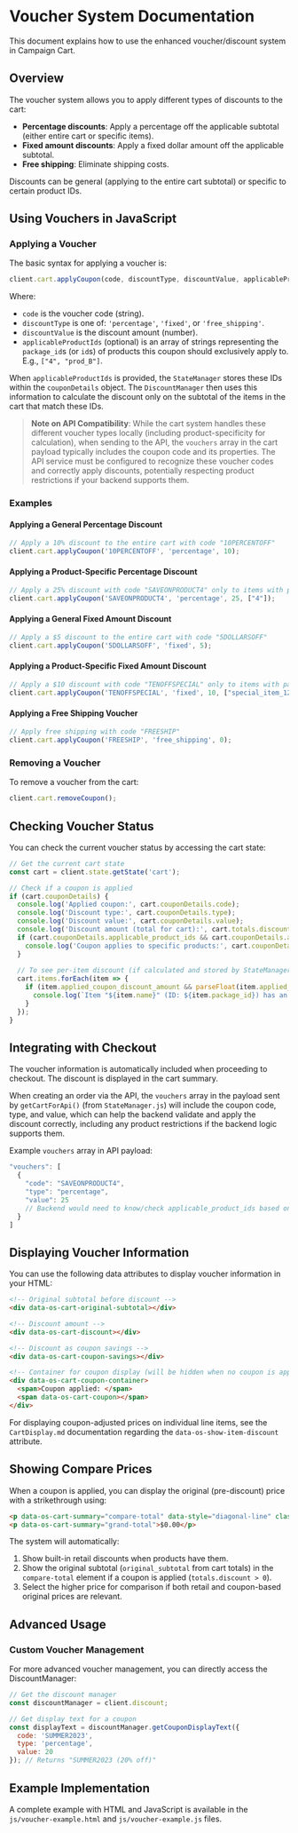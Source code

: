 # Voucher System Documentation

This document explains how to use the enhanced voucher/discount system in Campaign Cart.

## Overview

The voucher system allows you to apply different types of discounts to the cart:

- **Percentage discounts**: Apply a percentage off the applicable subtotal (either entire cart or specific items).
- **Fixed amount discounts**: Apply a fixed dollar amount off the applicable subtotal.
- **Free shipping**: Eliminate shipping costs.

Discounts can be general (applying to the entire cart subtotal) or specific to certain product IDs.

## Using Vouchers in JavaScript

### Applying a Voucher

The basic syntax for applying a voucher is:

```javascript
client.cart.applyCoupon(code, discountType, discountValue, applicableProductIds?);
```

Where:
- `code` is the voucher code (string).
- `discountType` is one of: `'percentage'`, `'fixed'`, or `'free_shipping'`.
- `discountValue` is the discount amount (number).
- `applicableProductIds` (optional) is an array of strings representing the `package_id`s (or `id`s) of products this coupon should exclusively apply to. E.g., `["4", "prod_B"]`.

When `applicableProductIds` is provided, the `StateManager` stores these IDs within the `couponDetails` object. The `DiscountManager` then uses this information to calculate the discount only on the subtotal of the items in the cart that match these IDs.

> **Note on API Compatibility**: While the cart system handles these different voucher types locally (including product-specificity for calculation), when sending to the API, the `vouchers` array in the cart payload typically includes the coupon code and its properties. The API service must be configured to recognize these voucher codes and correctly apply discounts, potentially respecting product restrictions if your backend supports them.

### Examples

#### Applying a General Percentage Discount

```javascript
// Apply a 10% discount to the entire cart with code "10PERCENTOFF"
client.cart.applyCoupon('10PERCENTOFF', 'percentage', 10);
```

#### Applying a Product-Specific Percentage Discount

```javascript
// Apply a 25% discount with code "SAVEONPRODUCT4" only to items with package_id "4"
client.cart.applyCoupon('SAVEONPRODUCT4', 'percentage', 25, ["4"]);
```

#### Applying a General Fixed Amount Discount

```javascript
// Apply a $5 discount to the entire cart with code "5DOLLARSOFF"
client.cart.applyCoupon('5DOLLARSOFF', 'fixed', 5);
```

#### Applying a Product-Specific Fixed Amount Discount

```javascript
// Apply a $10 discount with code "TENOFFSPECIAL" only to items with package_id "special_item_123"
client.cart.applyCoupon('TENOFFSPECIAL', 'fixed', 10, ["special_item_123"]);
```

#### Applying a Free Shipping Voucher

```javascript
// Apply free shipping with code "FREESHIP"
client.cart.applyCoupon('FREESHIP', 'free_shipping', 0);
```

### Removing a Voucher

To remove a voucher from the cart:

```javascript
client.cart.removeCoupon();
```

## Checking Voucher Status

You can check the current voucher status by accessing the cart state:

```javascript
// Get the current cart state
const cart = client.state.getState('cart');

// Check if a coupon is applied
if (cart.couponDetails) {
  console.log('Applied coupon:', cart.couponDetails.code);
  console.log('Discount type:', cart.couponDetails.type);
  console.log('Discount value:', cart.couponDetails.value);
  console.log('Discount amount (total for cart):', cart.totals.discount);
  if (cart.couponDetails.applicable_product_ids && cart.couponDetails.applicable_product_ids.length > 0) {
    console.log('Coupon applies to specific products:', cart.couponDetails.applicable_product_ids.join(', '));
  }
  
  // To see per-item discount (if calculated and stored by StateManager):
  cart.items.forEach(item => {
    if (item.applied_coupon_discount_amount && parseFloat(item.applied_coupon_discount_amount) > 0) {
      console.log(`Item "${item.name}" (ID: ${item.package_id}) has an applied discount of: ${item.applied_coupon_discount_amount}`);
    }
  });
}
```

## Integrating with Checkout

The voucher information is automatically included when proceeding to checkout. The discount is displayed in the cart summary.

When creating an order via the API, the `vouchers` array in the payload sent by `getCartForApi()` (from `StateManager.js`) will include the coupon code, type, and value, which can help the backend validate and apply the discount correctly, including any product restrictions if the backend logic supports them.

Example `vouchers` array in API payload:
```javascript
"vouchers": [
  {
    "code": "SAVEONPRODUCT4",
    "type": "percentage",
    "value": 25
    // Backend would need to know/check applicable_product_ids based on its own data for SAVEONPRODUCT4
  }
]
```

## Displaying Voucher Information

You can use the following data attributes to display voucher information in your HTML:

```html
<!-- Original subtotal before discount -->
<div data-os-cart-original-subtotal></div>

<!-- Discount amount -->
<div data-os-cart-discount></div>

<!-- Discount as coupon savings -->
<div data-os-cart-coupon-savings></div>

<!-- Container for coupon display (will be hidden when no coupon is applied) -->
<div data-os-cart-coupon-container>
  <span>Coupon applied: </span>
  <span data-os-cart-coupon></span>
</div>
```
For displaying coupon-adjusted prices on individual line items, see the `CartDisplay.md` documentation regarding the `data-os-show-item-discount` attribute.

## Showing Compare Prices

When a coupon is applied, you can display the original (pre-discount) price with a strikethrough using:

```html
<p data-os-cart-summary="compare-total" data-style="diagonal-line" class="diagonal-strike hide">$0.00</p>
<p data-os-cart-summary="grand-total">$0.00</p>
```

The system will automatically:
1. Show built-in retail discounts when products have them.
2. Show the original subtotal (`original_subtotal` from cart totals) in the `compare-total` element if a coupon is applied (`totals.discount > 0`).
3. Select the higher price for comparison if both retail and coupon-based original prices are relevant.

## Advanced Usage

### Custom Voucher Management

For more advanced voucher management, you can directly access the DiscountManager:

```javascript
// Get the discount manager
const discountManager = client.discount;

// Get display text for a coupon
const displayText = discountManager.getCouponDisplayText({
  code: 'SUMMER2023',
  type: 'percentage',
  value: 20
}); // Returns "SUMMER2023 (20% off)"
```

## Example Implementation

A complete example with HTML and JavaScript is available in the `js/voucher-example.html` and `js/voucher-example.js` files. 